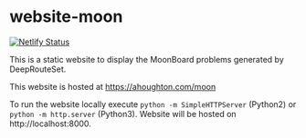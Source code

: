 # website-moon

[![Netlify Status](https://api.netlify.com/api/v1/badges/94eee9a8-b5a1-410a-9e5c-4323b56167b8/deploy-status)](https://app.netlify.com/sites/moonboard/deploys)

This is a static website to display the MoonBoard problems generated by DeepRouteSet.

This website is hosted at https://ahoughton.com/moon

To run the website locally execute `python -m SimpleHTTPServer` (Python2) or `python -m http.server` (Python3). Website will be hosted on http://localhost:8000.
